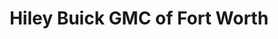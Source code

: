---
title: "Hiley Buick GMC of Fort Worth"
url: /fort-worth/hiley-buick-gmc-of-fort-worth/
shop: car
---